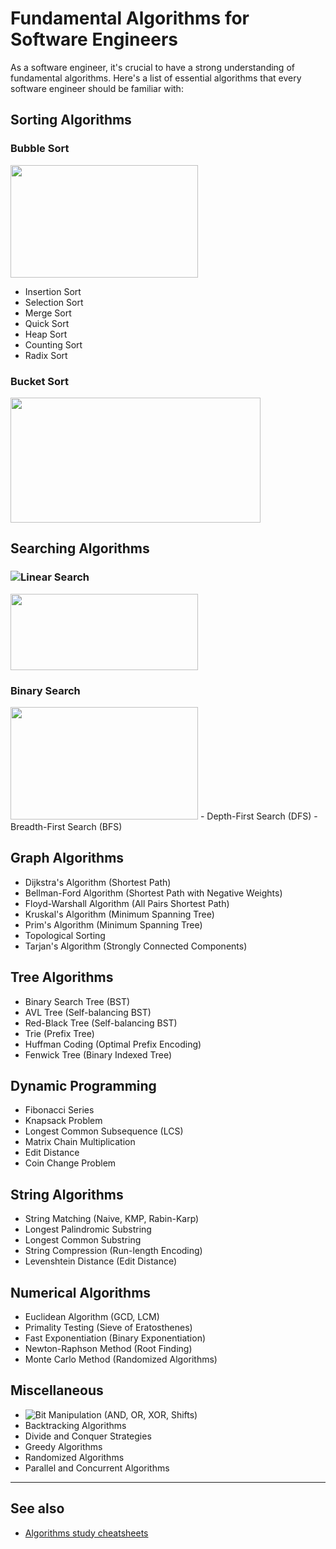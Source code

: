 # Fundamental Algorithms for Software Engineers

As a software engineer, it's crucial to have a strong understanding of fundamental algorithms. Here's a list of essential algorithms that every software engineer should be familiar with:

## Sorting Algorithms

### Bubble Sort
<img src="https://upload.wikimedia.org/wikipedia/commons/c/c8/Bubble-sort-example-300px.gif" width="300" height="180" />

- Insertion Sort
- Selection Sort
- Merge Sort
- Quick Sort
- Heap Sort
- Counting Sort
- Radix Sort

### Bucket Sort
<img src="https://media.geeksforgeeks.org/wp-content/uploads/20210224162956/ezgifcomgifmaker14.gif" width="400" height="200"/>

## Searching Algorithms

### ![Linear Search](https://github.com/unobatbayar/algorithms/blob/master/Algorithms/linear_search.ipynb)
<img src="https://sushrutkuchik.files.wordpress.com/2020/05/linear_search.gif" width="300" height="122"/>

### Binary Search
<img src="https://upload.wikimedia.org/wikipedia/commons/c/c1/Binary-search-work.gif" width="300" height="180" />
- Depth-First Search (DFS)
- Breadth-First Search (BFS)

## Graph Algorithms

- Dijkstra's Algorithm (Shortest Path)
- Bellman-Ford Algorithm (Shortest Path with Negative Weights)
- Floyd-Warshall Algorithm (All Pairs Shortest Path)
- Kruskal's Algorithm (Minimum Spanning Tree)
- Prim's Algorithm (Minimum Spanning Tree)
- Topological Sorting
- Tarjan's Algorithm (Strongly Connected Components)

## Tree Algorithms

- Binary Search Tree (BST)
- AVL Tree (Self-balancing BST)
- Red-Black Tree (Self-balancing BST)
- Trie (Prefix Tree)
- Huffman Coding (Optimal Prefix Encoding)
- Fenwick Tree (Binary Indexed Tree)

## Dynamic Programming

- Fibonacci Series
- Knapsack Problem
- Longest Common Subsequence (LCS)
- Matrix Chain Multiplication
- Edit Distance
- Coin Change Problem

## String Algorithms

- String Matching (Naive, KMP, Rabin-Karp)
- Longest Palindromic Substring
- Longest Common Substring
- String Compression (Run-length Encoding)
- Levenshtein Distance (Edit Distance)

## Numerical Algorithms

- Euclidean Algorithm (GCD, LCM)
- Primality Testing (Sieve of Eratosthenes)
- Fast Exponentiation (Binary Exponentiation)
- Newton-Raphson Method (Root Finding)
- Monte Carlo Method (Randomized Algorithms)

## Miscellaneous

- ![Bit Manipulation (AND, OR, XOR, Shifts)](https://realpython.com/python-bitwise-operators/)
- Backtracking Algorithms
- Divide and Conquer Strategies
- Greedy Algorithms
- Randomized Algorithms
- Parallel and Concurrent Algorithms

---

## See also

- [Algorithms study cheatsheets](https://www.techinterviewhandbook.org/algorithms/study-cheatsheet/)
